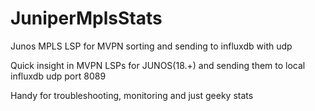 # JuniperMplsStats
Junos MPLS LSP for MVPN sorting and sending to influxdb with udp

Quick insight in MVPN LSPs for JUNOS(18.+) and sending them to local influxdb udp port 8089

Handy for troubleshooting, monitoring and just geeky stats
